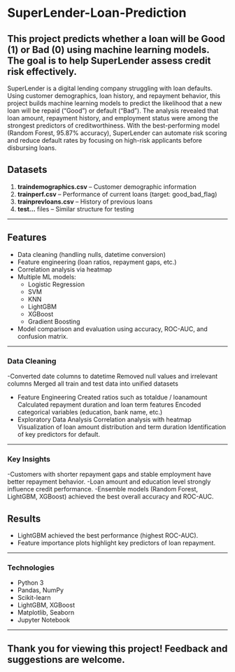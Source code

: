 # SuperLender-Loan-Prediction
This project predicts whether a loan will be Good (1) or Bad (0) using machine learning models. The goal is to help SuperLender assess credit risk effectively.
---

SuperLender is a digital lending company struggling with loan defaults. Using customer demographics, loan history, and repayment behavior, this project builds machine learning models to predict the likelihood that a new loan will be repaid (“Good”) or default (“Bad”).
The analysis revealed that loan amount, repayment history, and employment status were among the strongest predictors of creditworthiness.
With the best-performing model (Random Forest, 95.87% accuracy), SuperLender can automate risk scoring and reduce default rates by focusing on high-risk applicants before disbursing loans.

## Datasets
1. **traindemographics.csv** – Customer demographic information  
2. **trainperf.csv** – Performance of current loans (target: good_bad_flag)  
3. **trainprevloans.csv** – History of previous loans  
4. **test...** files – Similar structure for testing
---

## Features
- Data cleaning (handling nulls, datetime conversion)
- Feature engineering (loan ratios, repayment gaps, etc.)
- Correlation analysis via heatmap
- Multiple ML models:
  - Logistic Regression
  - SVM
  - KNN
  - LightGBM
  - XGBoost
  - Gradient Boosting
- Model comparison and evaluation using accuracy, ROC-AUC, and confusion matrix.
---

### Data Cleaning
-Converted date columns to datetime
Removed null values and irrelevant columns
Merged all train and test data into unified datasets
- Feature Engineering
Created ratios such as totaldue / loanamount
Calculated repayment duration and loan term features
Encoded categorical variables (education, bank name, etc.)
- Exploratory Data Analysis
Correlation analysis with heatmap
Visualization of loan amount distribution and term duration
Identification of key predictors for default.
---
### Key Insights
-Customers with shorter repayment gaps and stable employment have better repayment behavior.
-Loan amount and education level strongly influence credit performance.
-Ensemble models (Random Forest, LightGBM, XGBoost) achieved the best overall accuracy and ROC-AUC.

## Results
- LightGBM achieved the best performance (highest ROC-AUC).  
- Feature importance plots highlight key predictors of loan repayment.
---

### Technologies
- Python 3
- Pandas, NumPy
- Scikit-learn
- LightGBM, XGBoost
- Matplotlib, Seaborn
- Jupyter Notebook

---

Thank you for viewing this project! Feedback and suggestions are welcome. 
---
